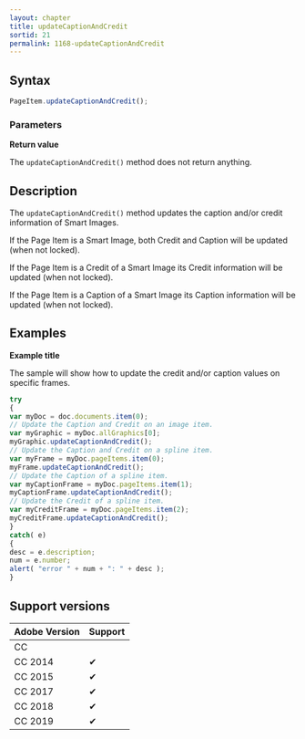 ```yaml
---
layout: chapter
title: updateCaptionAndCredit
sortid: 21
permalink: 1168-updateCaptionAndCredit
---
```

## Syntax

```javascript
PageItem.updateCaptionAndCredit();
```

### Parameters

**Return value**

The `updateCaptionAndCredit()` method does not return anything.

## Description

The `updateCaptionAndCredit()` method updates the caption and/or credit information of Smart Images.

If the Page Item is a Smart Image, both Credit and Caption will be updated (when not locked).

If the Page Item is a Credit of a Smart Image its Credit information will be updated (when not locked).

If the Page Item is a Caption of a Smart Image its Caption information will be updated (when not locked).

## Examples

**Example title**

The sample will show how to update the credit and/or caption values on specific frames.

```javascript
try
{
var myDoc = doc.documents.item(0);
// Update the Caption and Credit on an image item.
var myGraphic = myDoc.allGraphics[0];
myGraphic.updateCaptionAndCredit();
// Update the Caption and Credit on a spline item.
var myFrame = myDoc.pageItems.item(0);
myFrame.updateCaptionAndCredit();
// Update the Caption of a spline item.
var myCaptionFrame = myDoc.pageItems.item(1);
myCaptionFrame.updateCaptionAndCredit();
// Update the Credit of a spline item.
var myCreditFrame = myDoc.pageItems.item(2);
myCreditFrame.updateCaptionAndCredit();
}
catch( e)
{
desc = e.description;
num = e.number;
alert( "error " + num + ": " + desc );
}
```

## Support versions

| Adobe Version | Support |
|---------------|---------|
| CC            |         |
| CC 2014       | ✔       |
| CC 2015       | ✔       |
| CC 2017       | ✔       |
| CC 2018       | ✔       |
| CC 2019       | ✔       |